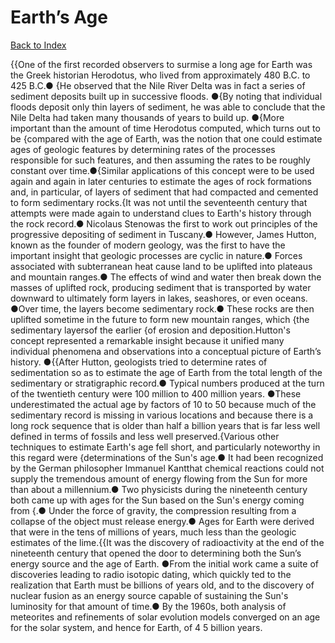 # Earth’s Age
[Back to Index](https://github.com/windows10010/tpoExtractor/blob/master/README.md)

{{One of the first recorded observers to surmise a long age for Earth was the Greek historian Herodotus, who lived from approximately 480 B.C. to 425 B.C.● {He observed that the Nile River Delta was in fact a series of sediment deposits built up in successive floods. ●{By noting that individual floods deposit only thin layers of sediment, he was able to conclude that the Nile Delta had taken many thousands of years to build up. ●{More important than the amount of time Herodotus computed, which turns out to be {compared with the age of Earth, was the notion that one could estimate ages of geologic features by determining rates of the processes responsible for such features, and then assuming the rates to be roughly constant over time.●{Similar applications of this concept were to be used again and again in later centuries to estimate the ages of rock formations and, in particular, of layers of sediment that had compacted and cemented to form sedimentary rocks.{It was not until the seventeenth century that attempts were made again to understand clues to Earth's history through the rock record.● Nicolaus Stenowas the first to work out principles of the progressive depositing of sediment in Tuscany.● However, James Hutton, known as the founder of modern geology, was the first to have the important insight that geologic processes are cyclic in nature.● Forces associated with subterranean heat cause land to be uplifted into plateaus and mountain ranges.● The effects of wind and water then break down the masses of uplifted rock, producing sediment that is transported by water downward to ultimately form layers in lakes, seashores, or even oceans. ●Over time, the layers become sedimentary rock.● These rocks are then uplifted sometime in the future to form new mountain ranges, which {the sedimentary layersof the earlier {of erosion and deposition.Hutton's concept represented a remarkable insight because it unified many individual phenomena and observations into a conceptual picture of Earth’s history. ●{{After Hutton, geologists tried to determine rates of sedimentation so as to estimate the age of Earth from the total length of the sedimentary or stratigraphic record.● Typical numbers produced at the turn of the twentieth century were 100 million to 400 million years. ●These underestimated the actual age by factors of 10 to 50 because much of the sedimentary record is missing in various locations and because there is a long rock sequence that is older than half a billion years that is far less well defined in terms of fossils and less well preserved.{Various other techniques to estimate Earth's age fell short, and particularly noteworthy in this regard were {determinations of the Sun's age.● It had been recognized by the German philosopher Immanuel Kantthat chemical reactions could not supply the tremendous amount of energy flowing from the Sun for more than about a millennium.● Two physicists during the nineteenth century both came up with ages for the Sun based on the Sun's energy coming from {.● Under the force of gravity, the compression resulting from a collapse of the object must release energy.● Ages for Earth were derived that were in the tens of millions of years, much less than the geologic estimates of the lime.{{It was the discovery of radioactivity at the end of the nineteenth century that opened the door to determining both the Sun’s energy source and the age of Earth. ●From the initial work came a suite of discoveries leading to radio isotopic dating, which quickly ted to the realization that Earth must be billions of years old, and to the discovery of nuclear fusion as an energy source capable of sustaining the Sun's luminosity for that amount of time.● By the 1960s, both analysis of meteorites and refinements of solar evolution models converged on an age for the solar system, and hence for Earth, of 4 5 billion years.